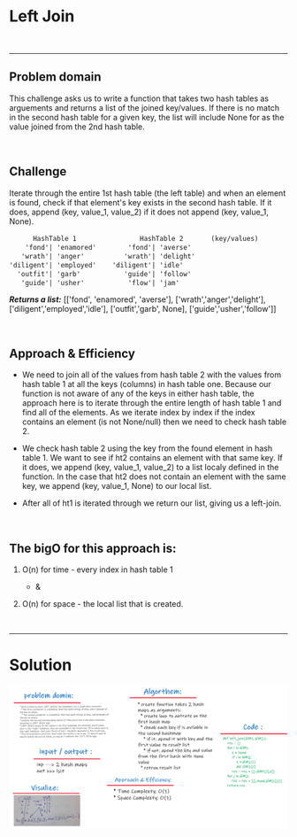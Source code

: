 # Left Join

<br>
<hr>

## Problem domain
This challenge asks us to write a function that takes two hash tables as arguements and returns a list of the joined key/values. If there is no match in the second hash table for a given key, the list will include None for as the value joined from the 2nd hash table.

<br>

## Challenge
Iterate through the entire 1st hash table (the left table) and when an element is found, check if that element's key exists in the second hash table. If it does, append (key, value_1, value_2) if it does not append (key, value_1, None).


```
      HashTable 1                HashTable 2       (key/values)
    'fond'| 'enamored'        'fond'| 'averse'
   'wrath'| 'anger'          'wrath'| 'delight'
'diligent'| 'employed'    'diligent'| 'idle'
  'outfit'| 'garb'           'guide'| 'follow'
   'guide'| 'usher'           'flow'| 'jam'
```

***Returns a list:*** [['fond', 'enamored', 'averse'], ['wrath','anger','delight'], ['diligent','employed','idle'], ['outfit','garb', None], ['guide','usher','follow']]

<br>

## Approach & Efficiency
- We need to join all of the values from hash table 2 with the values from hash table 1 at all the keys (columns) in hash table one. Because our function is not aware of any of the keys in either hash table, the approach here is to iterate through the entire length of hash table 1 and find all of the elements. As we iterate index by index if the index contains an element (is not None/null) then we need to check hash table 2.

- We check hash table 2 using the key from the found element in hash table 1. We want to see if ht2 contains an element with that same key. If it does, we append (key, value_1, value_2) to a list localy defined in the function. In the case that ht2 does not contain an element with the same key, we append (key, value_1, None) to our local list.

- After all of ht1 is iterated through we return our list, giving us a left-join.

<br>

## The bigO for this approach is:

1. O(n) for time - every index in hash table 1

    * &

2. O(n) for space - the local list that is created.

<br>
<hr>

# Solution

![cap](../assets/cc_class33W.png)